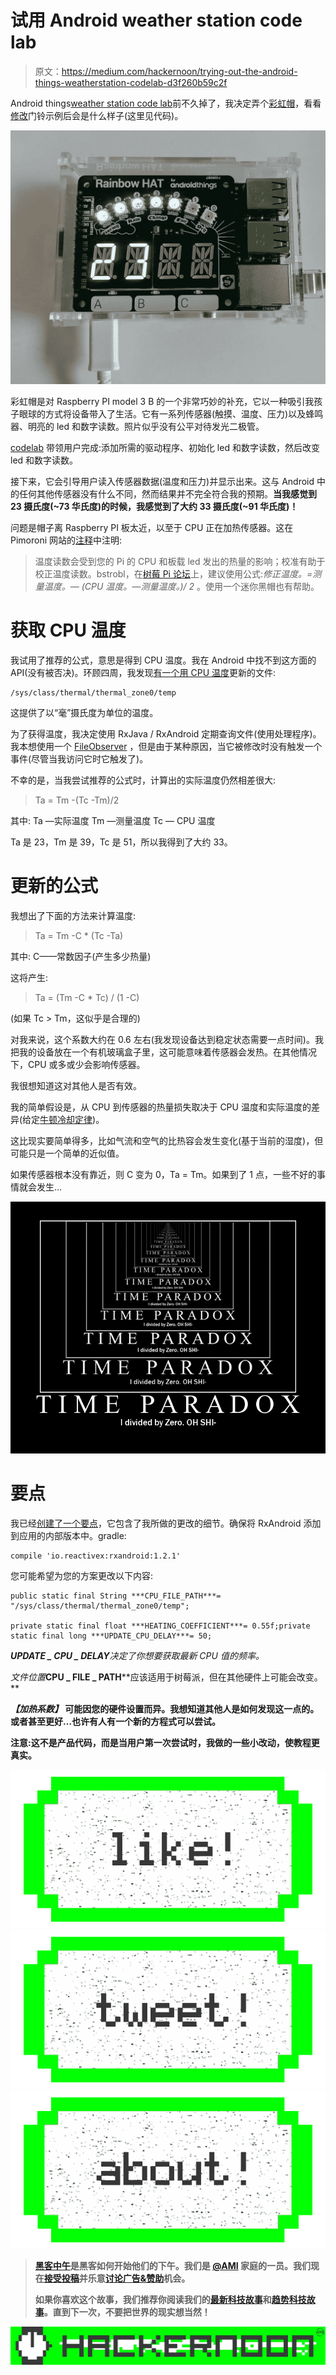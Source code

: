 # 试用 Android weather station code lab

> 原文：<https://medium.com/hackernoon/trying-out-the-android-things-weatherstation-codelab-d3f260b59c2f>

Android things[weather station code lab](https://codelabs.developers.google.com/codelabs/androidthings-weatherstation/index.html?index=..%2F..%2Findex#0)前不久掉了，我决定弄个[彩虹帽](https://shop.pimoroni.com/products/rainbow-hat-for-android-things)，看看[修改](https://docs.google.com/presentation/d/1wkKvMk-SHnY2DAJ3a5y8QZdpuF6XBjeRVqKs-BB-bW0/present?slide=id.p)门铃示例后会是什么样子(这里见代码)。

![](img/aab39e22c6aa0c3c2bacd5a67cb813bc.png)

彩虹帽是对 Raspberry PI model 3 B 的一个非常巧妙的补充，它以一种吸引我孩子眼球的方式将设备带入了生活。它有一系列传感器(触摸、温度、压力)以及蜂鸣器、明亮的 led 和数字读数。照片似乎没有公平对待发光二极管。

[codelab](https://hackernoon.com/tagged/codelab) 带领用户完成:添加所需的驱动程序、初始化 led 和数字读数，然后改变 led 和数字读数。

接下来，它会引导用户读入传感器数据(温度和压力)并显示出来。这与 Android 中的任何其他传感器没有什么不同，然而结果并不完全符合我的预期。**当我感觉到 23 摄氏度(~73 华氏度)的时候，我感觉到了大约 33 摄氏度(~91 华氏度)！**

问题是帽子离 Raspberry PI 板太近，以至于 CPU 正在加热传感器。这在 Pimoroni 网站的[注释](https://shop.pimoroni.com/products/rainbow-hat-for-android-things)中注明:

> 温度读数会受到您的 Pi 的 CPU 和板载 led 发出的热量的影响；校准有助于校正温度读数。bstrobl，在[树莓 Pi 论坛](https://www.raspberrypi.org/forums/viewtopic.php?f=104&t=111457)上，建议使用公式:*修正温度。=测量温度。— (CPU 温度。—测量温度。)/ 2* 。使用一个迷你黑帽也有帮助。

# 获取 CPU 温度

我试用了推荐的公式，意思是得到 CPU 温度。我在 Android 中找不到这方面的 API(没有被否决)。环顾四周，我发现[有一个用 CPU 温度](http://kernelreloaded.com/formatting-output-from-raspberry-pi-temperature-sensors/)更新的文件:

```
/sys/class/thermal/thermal_zone0/temp
```

这提供了以“毫”摄氏度为单位的温度。

为了获得温度，我决定使用 RxJava / RxAndroid 定期查询文件(使用处理程序)。我本想使用一个 [FileObserver](https://developer.android.com/reference/android/os/FileObserver.html) ，但是由于某种原因，当它被修改时没有触发一个事件(尽管当我访问它时它触发了)。

不幸的是，当我尝试推荐的公式时，计算出的实际温度仍然相差很大:

> Ta = Tm -(Tc -Tm)/2

其中:
Ta —实际温度
Tm —测量温度
Tc — CPU 温度

Ta 是 23，Tm 是 39，Tc 是 51，所以我得到了大约 33。

# 更新的公式

我想出了下面的方法来计算温度:

> Ta = Tm -C * (Tc -Ta)

其中:
C——常数因子(产生多少热量)

这将产生:

> Ta = (Tm -C * Tc) / (1 -C)

(如果 Tc > Tm，这似乎是合理的)

对我来说，这个系数大约在 0.6 左右(我发现设备达到稳定状态需要一点时间)。我把我的设备放在一个有机玻璃盒子里，这可能意味着传感器会发热。在其他情况下，CPU 或多或少会影响传感器。

我很想知道这对其他人是否有效。

我的简单假设是，从 CPU 到传感器的热量损失取决于 CPU 温度和实际温度的差异(给定[牛顿冷却定律](https://en.wikipedia.org/wiki/Newton%27s_law_of_cooling))。

这比现实要简单得多，比如气流和空气的比热容会发生变化(基于当前的湿度)，但可能只是一个简单的近似值。

如果传感器根本没有靠近，则 C 变为 0，Ta = Tm。如果到了 1 点，一些不好的事情就会发生…

![](img/aca36a26ba356e108d6486c1f33dc2cc.png)

# 要点

我已经[创建了一个要点](https://gist.github.com/juliusspencer/38469e524bfeb8b4c371d580b4caec1a)，它包含了我所做的更改的细节。确保将 RxAndroid 添加到应用的内部版本中。gradle:

```
compile 'io.reactivex:rxandroid:1.2.1'
```

您可能希望为您的方案更改以下内容:

```
public static final String ***CPU_FILE_PATH***= "/sys/class/thermal/thermal_zone0/temp";

private static final float ***HEATING_COEFFICIENT***= 0.55f;private static final long ***UPDATE_CPU_DELAY***= 50;
```

***UPDATE _ CPU _ DELAY****决定了你想要获取最新 CPU 值的频率。*

*文件位置***CPU _ FILE _ PATH****应该适用于树莓派，但在其他硬件上可能会改变。**

*****【加热系数】*** 可能因您的硬件设置而异。我想知道其他人是如何发现这一点的。或者甚至更好…也许有人有一个新的方程式可以尝试。**

**注意:这不是产品代码，而是当用户第一次尝试时，我做的一些小改动，使教程更真实。**

**[![](img/50ef4044ecd4e250b5d50f368b775d38.png)](http://bit.ly/HackernoonFB)****[![](img/979d9a46439d5aebbdcdca574e21dc81.png)](https://goo.gl/k7XYbx)****[![](img/2930ba6bd2c12218fdbbf7e02c8746ff.png)](https://goo.gl/4ofytp)**

> **[黑客中午](http://bit.ly/Hackernoon)是黑客如何开始他们的下午。我们是 [@AMI](http://bit.ly/atAMIatAMI) 家庭的一员。我们现在[接受投稿](http://bit.ly/hackernoonsubmission)并乐意[讨论广告&赞助](mailto:partners@amipublications.com)机会。**
> 
> **如果你喜欢这个故事，我们推荐你阅读我们的[最新科技故事](http://bit.ly/hackernoonlatestt)和[趋势科技故事](https://hackernoon.com/trending)。直到下一次，不要把世界的现实想当然！**

**![](img/be0ca55ba73a573dce11effb2ee80d56.png)**